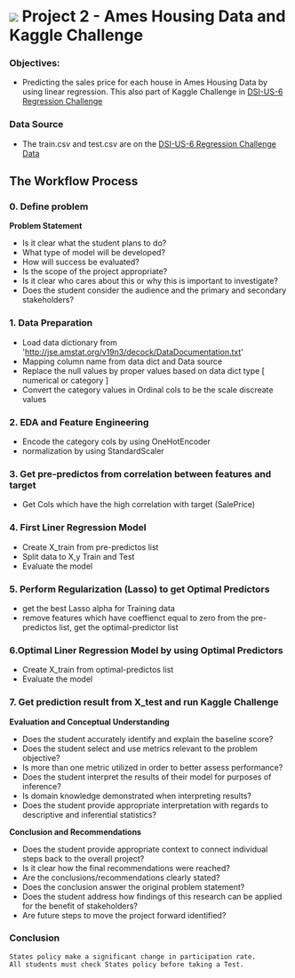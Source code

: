 # ![](https://ga-dash.s3.amazonaws.com/production/assets/logo-9f88ae6c9c3871690e33280fcf557f33.png) Project 2 - Ames Housing Data and Kaggle Challenge


### Objectives:
- Predicting the sales price for each house in Ames Housing Data by using linear regression. This also part of Kaggle Challenge in [DSI-US-6 Regression Challenge](https://www.kaggle.com/c/dsi-us-6-project-2-regression-challenge)

### Data Source

- The train.csv and test.csv are on the [DSI-US-6 Regression Challenge Data](https://www.kaggle.com/c/dsi-us-6-project-2-regression-challenge/data)

## The Workflow Process

### 0. Define problem
**Problem Statement**
- Is it clear what the student plans to do?
- What type of model will be developed?
- How will success be evaluated?
- Is the scope of the project appropriate?
- Is it clear who cares about this or why this is important to investigate?
- Does the student consider the audience and the primary and secondary stakeholders?

### 1. Data Preparation
- Load data dictionary from 'http://jse.amstat.org/v19n3/decock/DataDocumentation.txt'
- Mapping column name from data dict and Data source
- Replace the null values by proper values based on data dict type [ numerical or category ]
- Convert the category values in Ordinal cols to be the scale discreate values

### 2. EDA and Feature Engineering
- Encode the category cols by using OneHotEncoder
- normalization by using StandardScaler

### 3. Get pre-predictos from correlation between features and target 
- Get Cols which have the high correlation with target (SalePrice)

### 4. First Liner Regression Model 
- Create X_train from pre-predictos list
- Split data to X,y Train and Test
- Evaluate the model

### 5. Perform Regularization (Lasso) to get Optimal Predictors
- get the best Lasso alpha for Training data
- remove features which have coeffienct equal to zero from the pre-predictos list, get the optimal-predictor list

### 6.Optimal Liner Regression Model by using Optimal Predictors
- Create X_train from optimal-predictos list
- Evaluate the model

### 7. Get prediction result from X_test and run Kaggle Challenge


**Evaluation and Conceptual Understanding**
- Does the student accurately identify and explain the baseline score?
- Does the student select and use metrics relevant to the problem objective?
- Is more than one metric utilized in order to better assess performance?
- Does the student interpret the results of their model for purposes of inference?
- Is domain knowledge demonstrated when interpreting results?
- Does the student provide appropriate interpretation with regards to descriptive and inferential statistics?

**Conclusion and Recommendations**
- Does the student provide appropriate context to connect individual steps back to the overall project?
- Is it clear how the final recommendations were reached?
- Are the conclusions/recommendations clearly stated?
- Does the conclusion answer the original problem statement?
- Does the student address how findings of this research can be applied for the benefit of stakeholders?
- Are future steps to move the project forward identified?


### Conclusion

	States policy make a significant change in participation rate. 
	All students must check States policy before taking a Test.

